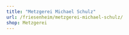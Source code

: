 ```yaml
---
title: "Metzgerei Michael Schulz"
url: /friesenheim/metzgerei-michael-schulz/
shop: Metzgerei
---
```

